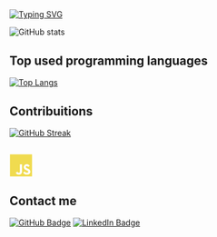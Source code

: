 ##
[![Typing SVG](https://readme-typing-svg.demolab.com?font=Fira+Code&pause=1000&color=f9ff00&width=500&lines=%F0%9F%A4%96+Hello+there!+I'm+Roberto+Sacramento+%F0%9F%A4%96;%f0%9f%a4%98+Welcome+to+my+profile!%f0%9f%a5%87)](https://git.io/typing-svg)

![GitHub stats](https://github-readme-stats.vercel.app/api?username=Roberto-Sacramento&hide=stars&&show_icons=true&theme=highcontrast)
## Top used programming languages
[![Top Langs](https://github-readme-stats.vercel.app/api/top-langs/?username=Roberto-Sacramento&theme=highcontrast)](https://github.com/Roberto-Sacramento/github-readme-stats) 

## Contribuitions
[![GitHub Streak](https://streak-stats.demolab.com?user=Roberto-Sacramento&theme=dark&hide_border=falso)](https://git.io/streak-stats)

##
<img align="center" alt="Rob-Js" height="40" width="40" src="https://raw.githubusercontent.com/devicons/devicon/master/icons/javascript/javascript-plain.svg">

## Contact me
[![GitHub Badge](https://img.shields.io/badge/-GitHub-181717?style=flat-square&logo=github&logoColor=white&link=https://github.com/Roberto-Sacramento)](https://github.com/Roberto-Sacramento)
[![LinkedIn Badge](https://img.shields.io/badge/-LinkedIn-0077B5?style=flat-square&logo=linkedin&logoColor=white&link=https://www.linkedin.com/in/roberto-sacramento-63890120b)](https://www.linkedin.com/in/roberto-sacramento-63890120b)

